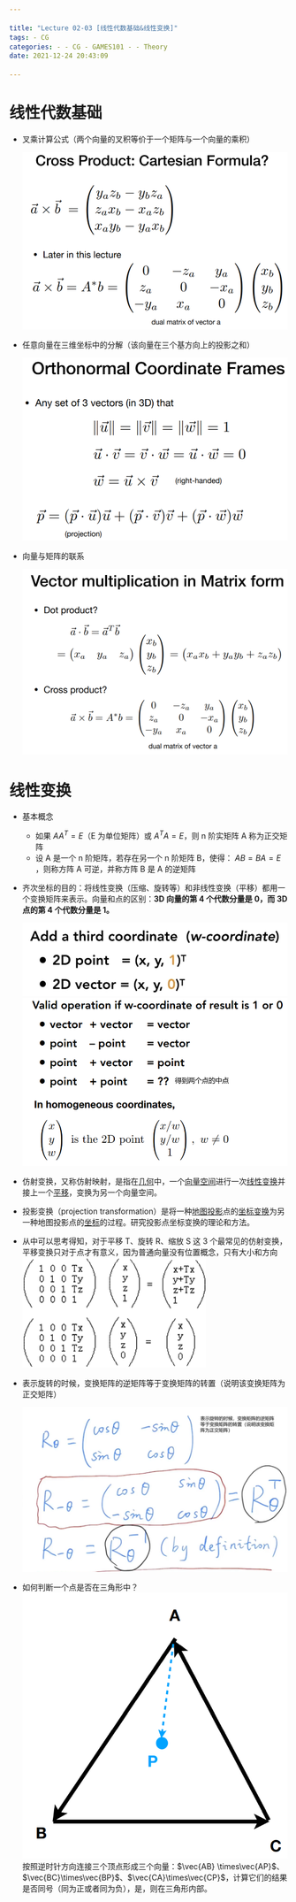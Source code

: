 ```yaml
---

title: "Lecture 02-03 [线性代数基础&线性变换]"
tags: - CG
categories: - - CG - GAMES101 - - Theory
date: 2021-12-24 20:43:09

---
```


# 线性代数基础

-   叉乘计算公式（两个向量的叉积等价于一个矩阵与一个向量的乘积）

    ![](Lecture-02-03-线性代数基础&线性变换/52012971-bac3-4e11-9ba2-73fd1f57b629-11709514.jpg)

-   任意向量在三维坐标中的分解（该向量在三个基方向上的投影之和）

    ![](Lecture-02-03-线性代数基础&线性变换/fe4ca04a-0d81-4f06-84c0-d5c72e06226e-11709514.jpg)

-   向量与矩阵的联系

    ![](Lecture-02-03-线性代数基础&线性变换/00568a0e-8eac-43bc-af48-9ff6cb4b1eff-11709514.jpg)

# 线性变换

-   基本概念

    -   如果 $AA^T=E$（E 为单位矩阵）或 $A^TA=E$，则 n 阶实矩阵 A 称为正交矩阵
    -   设 A 是一个 n 阶矩阵，若存在另一个 n 阶矩阵 B，使得： $AB=BA=E$ ，则称方阵 A 可逆，并称方阵 B 是 A 的逆矩阵

-   齐次坐标的目的：将线性变换（压缩、旋转等）和非线性变换（平移）都用一个变换矩阵来表示。向量和点的区别：**3D 向量的第 4 个代数分量是 0，而 3D 点的第 4 个代数分量是 1。**

    ![](Lecture-02-03-线性代数基础&线性变换/3b2d1d7d-0b8a-4162-a6ec-cd26254f8ce9-11709514.jpg)
    ![](Lecture-02-03-线性代数基础&线性变换/19f91740-8e76-482a-a411-fdd3c516cc62-11709514.jpg)

-   仿射变换，又称仿射映射，是指在[几何](https://baike.baidu.com/item/%E5%87%A0%E4%BD%95/303227)中，一个[向量空间](https://baike.baidu.com/item/%E5%90%91%E9%87%8F%E7%A9%BA%E9%97%B4/5936597)进行一次[线性变换](https://baike.baidu.com/item/%E7%BA%BF%E6%80%A7%E5%8F%98%E6%8D%A2/5904192)并接上一个[平移](https://baike.baidu.com/item/%E5%B9%B3%E7%A7%BB/2376933)，变换为另一个向量空间。
-   投影变换（projection transformation）是将一种[地图投影](https://baike.baidu.com/item/%E5%9C%B0%E5%9B%BE%E6%8A%95%E5%BD%B1)点的[坐标变换](https://baike.baidu.com/item/%E5%9D%90%E6%A0%87%E5%8F%98%E6%8D%A2/5261943)为另一种地图投影点的[坐标](https://baike.baidu.com/item/%E5%9D%90%E6%A0%87/85345)的过程。研究投影点坐标变换的理论和方法。
-   从中可以思考得知，对于平移 T、旋转 R、缩放 S 这 3 个最常见的仿射变换，平移变换只对于点才有意义，因为普通向量没有位置概念，只有大小和方向
    ![](Lecture-02-03-线性代数基础&线性变换/20220816204532.png)
-   表示旋转的时候，变换矩阵的逆矩阵等于变换矩阵的转置（说明该变换矩阵为正交矩阵）

    ![](Lecture-02-03-线性代数基础&线性变换/ffe289b4-2652-4ceb-a63e-020602e17b64-11709514.jpg)

-   如何判断一个点是否在三角形中？
    ![](Lecture-02-03-线性代数基础&线性变换/20220817112618.png)  
    按照逆时针方向连接三个顶点形成三个向量：$\vec{AB} \times\vec{AP}$、$\vec{BC}\times\vec{BP}$、$\vec{CA}\times\vec{CP}$，计算它们的结果是否同号（同为正或者同为负），是，则在三角形内部。

